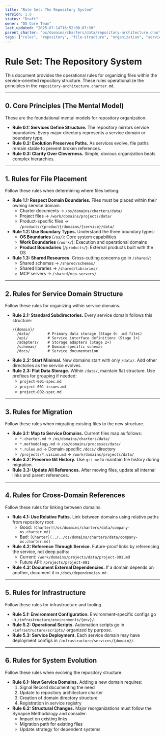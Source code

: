 ```yaml
---
title: "Rule Set: The Repository System"
version: 1.0
status: "Draft"
owner: "OS Core Team"
last_updated: "2025-07-14T16:52:00-07:00"
parent_charter: "os/domains/charters/data/repository-architecture.charter.md"
tags: ["rules", "repository", "file-structure", "organization", "services", "migration"]
---
```


# **Rule Set: The Repository System**

This document provides the operational rules for organizing files within the service-oriented repository structure. These rules operationalize the principles in the `repository-architecture.charter.md`.

---

## **0. Core Principles (The Mental Model)**

These are the foundational mental models for repository organization.

* **Rule 0.1: Services Define Structure.** The repository mirrors service boundaries. Every major directory represents a service domain or boundary type.
* **Rule 0.2: Evolution Preserves Paths.** As services evolve, file paths remain stable to prevent broken references.
* **Rule 0.3: Clarity Over Cleverness.** Simple, obvious organization beats complex hierarchies.

---

## **1. Rules for File Placement**

Follow these rules when determining where files belong.

* **Rule 1.1: Respect Domain Boundaries.** Files must be placed within their owning service domain:
    - Charter documents → `/os/domains/charters/data/`
    - Project files → `/work/domains/projects/data/`
    - Product-specific files → `/products/{product}/domains/{service}/data/`
* **Rule 1.2: Use Boundary Types.** Understand the three boundary types:
    - **OS Boundaries** (`/os/`): Core system capabilities
    - **Work Boundaries** (`/work/`): Execution and operational domains
    - **Product Boundaries** (`/products/`): External products built with the OS
* **Rule 1.3: Shared Resources.** Cross-cutting concerns go in `/shared/`:
    - Shared schemas → `/shared/schemas/`
    - Shared libraries → `/shared/libraries/`
    - MCP servers → `/shared/mcp-servers/`

---

## **2. Rules for Service Domain Structure**

Follow these rules for organizing within service domains.

* **Rule 2.1: Standard Subdirectories.** Every service domain follows this structure:
    ```
    /{domain}/
      /data/        # Primary data storage (Stage 0: .md files)
      /api/         # Service interface definitions (Stage 1+)
      /adapters/    # Storage adapters (Stage 2+)
      /schemas/     # Domain-specific schemas
      /docs/        # Service documentation
    ```
* **Rule 2.2: Start Minimal.** New domains start with only `/data/`. Add other directories as the service evolves.
* **Rule 2.3: Flat Data Storage.** Within `/data/`, maintain flat structure. Use prefixes for grouping if needed:
    - `project-001-spec.md`
    - `project-001-issues.md`
    - `project-002-spec.md`

---

## **3. Rules for Migration**

Follow these rules when migrating existing files to the new structure.

* **Rule 3.1: Map to Service Domains.** Current files map as follows:
    - `*.charter.md` → `/os/domains/charters/data/`
    - `*.methodology.md` → `/os/domains/processes/data/`
    - `*.rules.md` → Domain-specific `/docs/` directory
    - `/projects/*.vision.md` → `/work/domains/projects/data/`
* **Rule 3.2: Preserve Git History.** Use `git mv` to maintain file history during migration.
* **Rule 3.3: Update All References.** After moving files, update all internal links and parent references.

---

## **4. Rules for Cross-Domain References**

Follow these rules for linking between domains.

* **Rule 4.1: Use Relative Paths.** Link between domains using relative paths from repository root:
    - Good: `[Charter](/os/domains/charters/data/company-os.charter.md)`
    - Bad: `[Charter](../../os/domains/charters/data/company-os.charter.md)`
* **Rule 4.2: Reference Through Service.** Future-proof links by referencing the service, not deep paths:
    - Current: `/work/domains/projects/data/project-001.md`
    - Future API: `/projects/project-001`
* **Rule 4.3: Document External Dependencies.** If a domain depends on another, document it in `/docs/dependencies.md`.

---

## **5. Rules for Infrastructure**

Follow these rules for infrastructure and tooling.

* **Rule 5.1: Environment Configuration.** Environment-specific configs go in `/infrastructure/environments/{env}/`.
* **Rule 5.2: Operational Scripts.** Automation scripts go in `/infrastructure/scripts/` organized by purpose.
* **Rule 5.3: Service Deployment.** Each service domain may have deployment configs in `/infrastructure/services/{domain}/`.

---

## **6. Rules for System Evolution**

Follow these rules when evolving the repository structure.

* **Rule 6.1: New Service Domains.** Adding a new domain requires:
    1. Signal Record documenting the need
    2. Update to repository architecture charter
    3. Creation of domain directory structure
    4. Registration in service registry
* **Rule 6.2: Structural Changes.** Major reorganizations must follow the Synapse Methodology and consider:
    - Impact on existing links
    - Migration path for existing files
    - Update strategy for dependent systems

